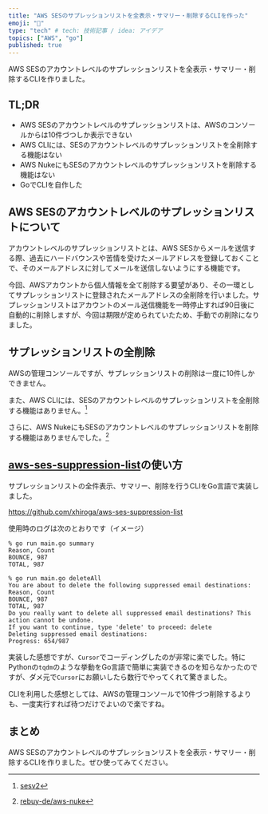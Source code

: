 ```yaml
---
title: "AWS SESのサプレッションリストを全表示・サマリー・削除するCLIを作った"
emoji: "🔖"
type: "tech" # tech: 技術記事 / idea: アイデア
topics: ["AWS", "go"]
published: true
---
```


AWS SESのアカウントレベルのサプレッションリストを全表示・サマリー・削除するCLIを作りました。

## TL;DR

- AWS SESのアカウントレベルのサプレッションリストは、AWSのコンソールからは10件づつしか表示できない
- AWS CLIには、SESのアカウントレベルのサプレッションリストを全削除する機能はない
- AWS NukeにもSESのアカウントレベルのサプレッションリストを削除する機能はない
- GoでCLIを自作した

## AWS SESのアカウントレベルのサプレッションリストについて

アカウントレベルのサプレッションリストとは、AWS SESからメールを送信する際、過去にハードバウンスや苦情を受けたメールアドレスを登録しておくことで、そのメールアドレスに対してメールを送信しないようにする機能です。

今回、AWSアカウントから個人情報を全て削除する要望があり、その一環としてサプレッションリストに登録されたメールアドレスの全削除を行いました。サプレッションリストはアカウントのメール送信機能を一時停止すれば90日後に自動的に削除しますが、今回は期限が定められていたため、手動での削除になりました。

## サプレッションリストの全削除

AWSの管理コンソールですが、サプレッションリストの削除は一度に10件しかできません。

また、AWS CLIには、SESのアカウントレベルのサプレッションリストを全削除する機能はありません。[^sesv2]

[^sesv2]: [sesv2](https://docs.aws.amazon.com/cli/latest/reference/sesv2/delete-suppressed-destination.html)

さらに、AWS NukeにもSESのアカウントレベルのサプレッションリストを削除する機能はありませんでした。[^aws-nuke]

[^aws-nuke]: [rebuy-de/aws-nuke](https://github.com/rebuy-de/aws-nuke)

## [aws-ses-suppression-list](https://github.com/xhiroga/aws-ses-suppression-list)の使い方

サプレッションリストの全件表示、サマリー、削除を行うCLIをGo言語で実装しました。

https://github.com/xhiroga/aws-ses-suppression-list

使用時のログは次のとおりです（イメージ）

```terminal
% go run main.go summary
Reason, Count
BOUNCE, 987
TOTAL, 987

% go run main.go deleteAll
You are about to delete the following suppressed email destinations:
Reason, Count
BOUNCE, 987
TOTAL, 987
Do you really want to delete all suppressed email destinations? This action cannot be undone.
If you want to continue, type 'delete' to proceed: delete
Deleting suppressed email destinations:
Progress: 654/987
```

実装した感想ですが、`Cursor`でコーディングしたのが非常に楽でした。特にPythonの`tqdm`のような挙動をGo言語で簡単に実装できるのを知らなかったのですが、ダメ元で`Cursor`にお願いしたら数行でやってくれて驚きました。

CLIを利用した感想としては、AWSの管理コンソールで10件づつ削除するよりも、一度実行すれば待つだけでよいので楽ですね。

## まとめ

AWS SESのアカウントレベルのサプレッションリストを全表示・サマリー・削除するCLIを作りました。ぜひ使ってみてください。
